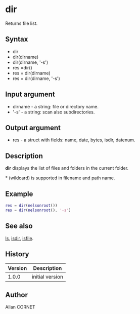 

# dir

Returns file list.

## Syntax

- dir
- dir(dirname)
- dir(dirname, '-s')
- res =dir()
- res = dir(dirname)
- res = dir(dirname, '-s')

## Input argument

 - dirname - a string: file or directory name.
 - '-s' - a string: scan also subdirectories.

## Output argument

 - res - a struct with fields: name, date, bytes, isdir, datenum.

## Description


  <p><b>dir</b> displays the list of files and folders in the current folder.</p>
  <p>* (wildcard) is supported in filename and path name.</p>


## Example

```matlab
res = dir(nelsonroot())
res = dir(nelsonroot(), '-s')
```

## See also

[ls](ls.md), [isdir](isdir.md), [isfile](isfile.md).
## History

|Version|Description|
|------|------|
|1.0.0|initial version|


## Author

Allan CORNET



